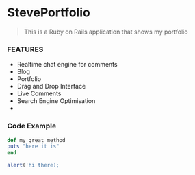 # StevePortfolio
> This is a Ruby on Rails application that shows my portfolio
### FEATURES

- Realtime chat engine for comments
- Blog
- Portfolio
- Drag and Drop Interface
- Live Comments
- Search Engine Optimisation
- 

### Code Example
```ruby
def my_great_method
puts "here it is"
end
```

```javascript
alert('hi there);
```
